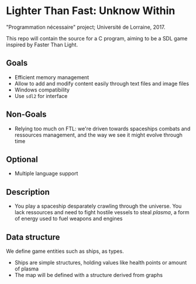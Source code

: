# Lighter Than Fast: Unknow Within

"Programmation nécessaire" project; Université de Lorraine, 2017.

This repo will contain the source for a C program, aiming to be a SDL game inspired by Faster Than Light.

## Goals
- Efficient memory management
- Allow to add and modify content easily through text files and image files
- Windows compatibility 
- Use `sdl2` for interface

## Non-Goals
- Relying too much on FTL: we're driven towards spaceships combats and ressources management, and the way we see it might evolve through time

## Optional
- Multiple language support

## Description
- You play a spaceship desparately crawling through the universe. You lack ressources and need to fight hostile vessels to steal *plasma*, a form of energy used to fuel weapons and engines

## Data structure
We define game entities such as ships, as types.
- Ships are simple structures, holding values like health points or amount of plasma
- The map will be defined with a structure derived from graphs
